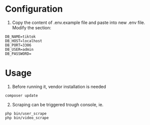 # Configuration
1. Copy the content of .env.example file and paste into new .env file. Modify the section:
```
DB_NAME=tiktok
DB_HOST=localhost
DB_PORT=3306
DB_USER=admin
DB_PASSWORD=
```

# Usage
1. Before running it, vendor installation is needed
```
composer update 
```
2. Scraping can be triggered trough console, ie.
```
php bin/user_scrape
php bin/video_scrape
```